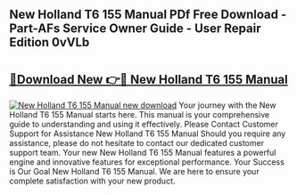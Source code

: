 ## New Holland T6 155 Manual PDf Free Download - Part-AFs Service Owner Guide - User Repair Edition 0vVLb

# <h2><a href="http://bc8896.oget.top/?id=New+Holland+T6+155+Manual">🔗Download New 👉🔴 New Holland T6 155 Manual</a></h2>

[![New Holland T6 155 Manual new download](https://i.imgur.com/5g1atiW.png)](http://bc8896.oget.top/?id=New+Holland+T6+155+Manual)
Your journey with the New Holland T6 155 Manual starts here. This manual is your comprehensive guide to understanding and using it effectively. Please Contact Customer Support for Assistance New Holland T6 155 Manual Should you require any assistance, please do not hesitate to contact our dedicated customer support team. Your new New Holland T6 155 Manual features a powerful engine and innovative features for exceptional performance. Your Success is Our Goal New Holland T6 155 Manual. We are here to ensure your complete satisfaction with your new product.
